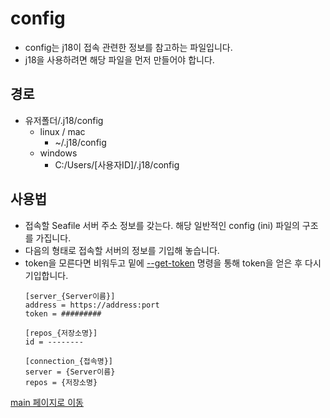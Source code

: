 
# config
- config는 j18이 접속 관련한 정보를 참고하는 파일입니다.
- j18을 사용하려면 해당 파일을 먼저 만들어야 합니다.

## 경로
- 유저폴더/.j18/config
    - linux / mac
        - ~/.j18/config
    - windows
        - C:/Users/[사용자ID]/.j18/config

## 사용법
- 접속할 Seafile 서버 주소 정보를 갖는다. 해당 일반적인 config (ini) 파일의 구조를 가집니다.
- 다음의 형태로 접속할 서버의 정보를 기입해 놓습니다.
- token을 모른다면 비워두고 밑에 [--get-token](command_get-token.md) 명령을 통해 token을 얻은 후 다시 기입합니다.
    ```
    [server_{Server이름}]
    address = https://address:port
    token = #########

    [repos_{저장소명}]
    id = --------

    [connection_{접속명}]
    server = {Server이름}
    repos = {저장소명}
    ```

[main 페이지로 이동](main.md)